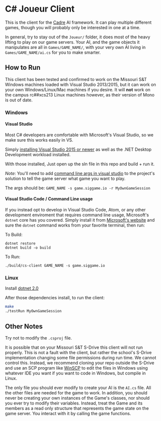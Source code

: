 # C# Joueur Client

This is the client for the [Cadre][cadre] AI framework. It can play multiple different games, though you will probably only be interested in one at a time.

In general, try to stay out of the `Joueur/` folder, it does most of the heavy lifting to play on our game servers. Your AI, and the game objects it manipulates are all in `Games/GAME_NAME/`, with your very own AI living in `Games/GAME_NAME/ai.cs` for you to make smarter.

## How to Run

This client has been tested and confirmed to work on the Missouri S&T Windows machines loaded with Visual Studio 2013/2015, but it can work on your own Windows/Linux/Mac machines if you desire. It will **not** work on the campus rc##xcs213 Linux machines however, as their version of Mono is out of date.

### Windows

#### Visual Studio

Most C# developers are comfortable with Microsoft's Visual Studio, so we make sure this works easily in VS.

Simply [installing Visual Studio 2015 or newer](https://www.visualstudio.com/en-us/downloads/download-visual-studio-vs.aspx) as well as the .NET Desktop Development workload installed.

With those installed, Just open up the sln file in this repo and build + run it.

*Note*: You'll need to add [command line args in visual studio](https://msdn.microsoft.com/en-us/library/cs8hbt1w(v=vs.90).aspx) to the project's solution to tell the game server what game you want to play.

The args should be: `GAME_NAME -s game.siggame.io -r MyOwnGameSession`

#### Visual Studio Code / Command Line usage

If you instead opt to develop in Visual Studio Code, Atom, or any other development enviroment that requires command line usage, Microsoft's `dotnet` core has you covered. Simply install it from [Microsoft's website](https://www.microsoft.com/net/download/windows) and sure the `dotnet` command works from your favorite terminal, then run:

To Build:

    dotnet restore
    dotnet build -o build

To Run:

    ./build/cs-client GAME_NAME -s game.siggame.io

### Linux

Install [dotnet 2.0][dotnet]

After those dependencies install, to run the client:

```bash
make
./testRun MyOwnGameSession
```

## Other Notes

Try not to modify the `.csproj` file.

It is possible that on your Missouri S&T S-Drive this client will not run properly. This is not a fault with the client, but rather the school's S-Drive implementation changing some file permissions during run time. We cannot control this. Instead, we recommend cloning your repo outside the S-Drive and use an SCP program like [WinSCP](https://winscp.net/eng/download.php) to edit the files in Windows using whatever IDE you want if you want to code in Windows, but compile in Linux.

The only file you should ever modify to create your AI is the `AI.cs` file. All the other files are needed for the game to work. In addition, you should never be creating your own instances of the Game's classes, nor should you ever try to modify their variables. Instead, treat the Game and its members as a read only structure that represents the game state on the game server. You interact with it by calling the game functions.

[cadre]: https://github.com/siggame/Cadre
[dotnet]: https://www.microsoft.com/net/learn/get-started/linux
[gitbash]: https://git-scm.com/downloads
